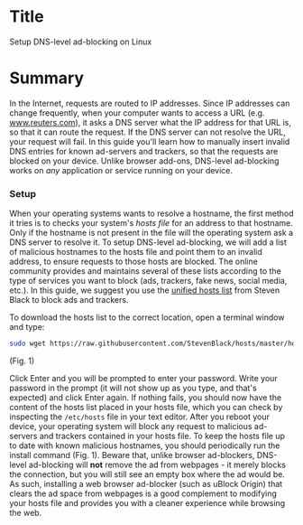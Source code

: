 # Title #
Setup DNS-level ad-blocking on Linux

# Summary #
In the Internet, requests are routed to IP addresses. Since IP addresses can
change frequently, when your computer wants to access a URL (e.g.
www.reuters.com), it asks a DNS server what the IP address for that URL is, so
that it can route the request. If the DNS server can not resolve the URL, your
request will fail. In this guide you'll learn how to manually insert invalid DNS
entries for known ad-servers and trackers, so that the requests are blocked on your
device. Unlike browser add-ons, DNS-level ad-blocking works on *any* application
or service running on your device.

### Setup ###

When your operating systems wants to resolve a hostname, the first method it tries is to checks your system's *hosts
file* for an address to that hostname. Only if the hostname is not present in the file will the operating system ask a
DNS server to resolve it. To setup DNS-level ad-blocking, we will add a list of malicious hostnames to the hosts file
and point them to an invalid address, to ensure requests to those hosts are blocked. The online community provides and
maintains several of these lists according to the type of services you want to block (ads, trackers, fake news, social
media, etc.). In this guide, we suggest you use the [unified hosts
list](https://raw.githubusercontent.com/StevenBlack/hosts/master/hosts) from Steven Black to block ads and trackers.

To download the hosts list to the correct location, open a terminal window and type:

```bash
sudo wget https://raw.githubusercontent.com/StevenBlack/hosts/master/hosts -O /etc/
```
(Fig. 1)

Click Enter and you will be prompted to enter your password. Write your password in the prompt (it will not show up as
you type, and that's expected) and click Enter again. If nothing fails, you should now have the content of the hosts
list placed in your hosts file, which you can check by inspecting the `/etc/hosts` file in your text editor. After you
reboot your device, your operating system will block any request to malicious ad-servers and trackers contained in your
hosts file. To keep the hosts file up to date with known malicious hostnames, you should periodically run the install
command (Fig. 1). Beware that, unlike browser ad-blockers, DNS-level ad-blocking will **not** remove the ad from
webpages - it merely blocks the connection, but you will still see an empty box where the ad would be. As such,
installing a web browser ad-blocker (such as uBlock Origin) that clears the ad space from webpages is a good complement
to modifying your hosts file and provides you with a cleaner experience while browsing the web.
